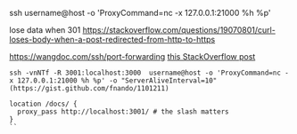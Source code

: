  ssh username@host -o 'ProxyCommand=nc -x 127.0.0.1:21000 %h %p'

lose data when 301
https://stackoverflow.com/questions/19070801/curl-loses-body-when-a-post-redirected-from-http-to-https

https://wangdoc.com/ssh/port-forwarding 
[this StackOverflow post](https://unix.stackexchange.com/questions/115897/whats-ssh-port-forwarding-and-whats-the-difference-between-ssh-local-and-remot)

```
ssh -vnNTf -R 3001:localhost:3000  username@host -o 'ProxyCommand=nc -x 127.0.0.1:21000 %h %p' -o "ServerAliveInterval=10"
(https://gist.github.com/fnando/1101211)

location /docs/ {
  proxy_pass http://localhost:3001/ # the slash matters
}
``
